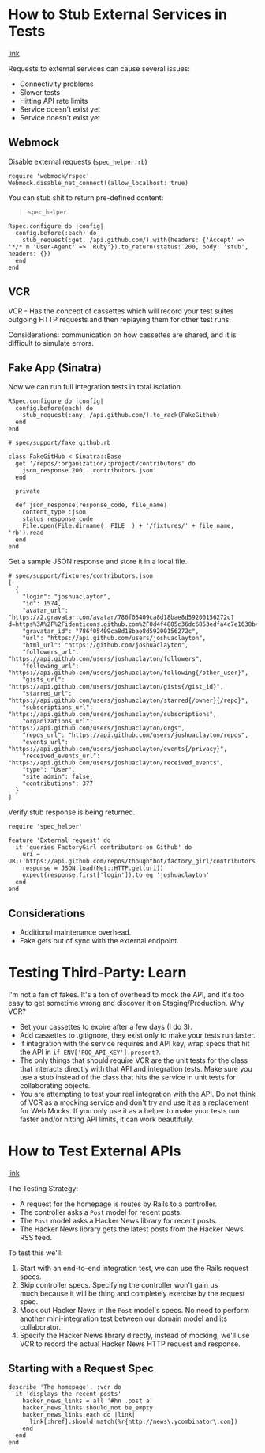 # How to Stub External Services in Tests
[link](http://robots.thoughtbot.com/how-to-stub-external-services-in-tests)

Requests to external services can cause several issues:

- Connectivity problems
- Slower tests
- Hitting API rate limits
- Service doesn't exist yet
- Service doesn't exist yet

## Webmock

Disable external requests (`spec_helper.rb`)

    require 'webmock/rspec'
    Webmock.disable_net_connect!(allow_localhost: true)

You can stub shit to return pre-defined content:

> `spec_helper`

    Rspec.configure do |config|
      config.before(:each) do
        stub_request(:get, /api.github.com/).with(headers: {'Accept' => '*/*'m 'User-Agent' => 'Ruby'}).to_return(status: 200, body: 'stub', headers: {})
      end
    end


## VCR

VCR - Has the concept of cassettes which will record your test suites outgoing HTTP requests and then replaying them for other test runs.

Considerations: communication on how cassettes are shared, and it is difficult to simulate errors.

## Fake App (Sinatra)

Now we can run full integration tests in total isolation.

    RSpec.configure do |config|
      config.before(each) do
        stub_request(:any, /api.github.com/).to_rack(FakeGithub)
      end
    end

    # spec/support/fake_github.rb

    class FakeGitHub < Sinatra::Base
      get '/repos/:organization/:project/contributors' do
        json_response 200, 'contributors.json'
      end

      private

      def json_response(response_code, file_name)
        content_type :json
        status response_code
        File.open(File.dirname(__FILE__) + '/fixtures/' + file_name, 'rb').read
      end
    end

Get a sample JSON response and store it in a local file.

    # spec/support/fixtures/contributors.json
    [
      {
        "login": "joshuaclayton",
        "id": 1574,
        "avatar_url": "https://2.gravatar.com/avatar/786f05409ca8d18bae8d59200156272c?d=https%3A%2F%2Fidenticons.github.com%2F0d4f4805c36dc6853edfa4c7e1638b48.png",
        "gravatar_id": "786f05409ca8d18bae8d59200156272c",
        "url": "https://api.github.com/users/joshuaclayton",
        "html_url": "https://github.com/joshuaclayton",
        "followers_url": "https://api.github.com/users/joshuaclayton/followers",
        "following_url": "https://api.github.com/users/joshuaclayton/following{/other_user}",
        "gists_url": "https://api.github.com/users/joshuaclayton/gists{/gist_id}",
        "starred_url": "https://api.github.com/users/joshuaclayton/starred{/owner}{/repo}",
        "subscriptions_url": "https://api.github.com/users/joshuaclayton/subscriptions",
        "organizations_url": "https://api.github.com/users/joshuaclayton/orgs",
        "repos_url": "https://api.github.com/users/joshuaclayton/repos",
        "events_url": "https://api.github.com/users/joshuaclayton/events{/privacy}",
        "received_events_url": "https://api.github.com/users/joshuaclayton/received_events",
        "type": "User",
        "site_admin": false,
        "contributions": 377
      }
    ]

Verify stub response is being returned.

    require 'spec_helper'

    feature 'External request' do
      it 'queries FactoryGirl contributors on Github' do
        uri = URI('https://api.github.com/repos/thoughtbot/factory_girl/contributors')
        response = JSON.load(Net::HTTP.get(uri))
        expect(response.first['login']).to eq 'joshuaclayton'
      end
    end

## Considerations

- Additional maintenance overhead.
- Fake gets out of sync with the external endpoint.

# Testing Third-Party: Learn

I'm not a fan of fakes. It's a ton of overhead to mock the API, and it's too easy to get sometime wrong and discover it on Staging/Production. Why VCR?

- Set your cassettes to expire after a few days (I do 3).
- Add cassettes to .gitignore, they exist only to make your tests run faster.
- If integration with the service requires and API key, wrap specs that hit the API in `if ENV['FOO_API_KEY'].present?`.
- The only things that should require VCR are the unit tests for the class that interacts directly with that API and integration tests. Make sure you use a stub instead of the class that hits the service in unit tests for collaborating objects.
- You are attempting to test your real integration with the API. Do not think of VCR as a mocking service and don't try and use it as a replacement for Web Mocks. If you only use it as a helper to make your tests run faster and/or hitting API limits, it can work beautifully.

# How to Test External APIs
[link](http://blog.carbonfive.com/2012/03/18/how-to-test-external-apis/)

The Testing Strategy:

- A request for the homepage is routes by Rails to a controller.
- The controller asks a `Post` model for recent posts.
- The `Post` model asks a Hacker News library for recent posts.
- The Hacker News library gets the latest posts from the Hacker News RSS feed.

To test this we'll:

1. Start with an end-to-end integration test, we can use the Rails request specs.
2. Skip controller specs. Specifying the controller won't gain us much,because it will be thing and completely exercise by the request spec.
3. Mock out Hacker News in the `Post` model's specs. No need to perform another mini-integration test between our domain model and its collaborator.
4. Specify the Hacker News library directly, instead of mocking, we'll use VCR to record the actual Hacker News HTTP request and response.

## Starting with a Request Spec

    describe 'The homepage', :vcr do
      it 'displays the recent posts'
        hacker_news_links = all '#hn .post a'
        hacker_news_links.should_not be_empty
        hacker_news_links.each do |link|
          link[:href].should match(%r{http://news\.ycombinator\.com})
        end
      end
    end

